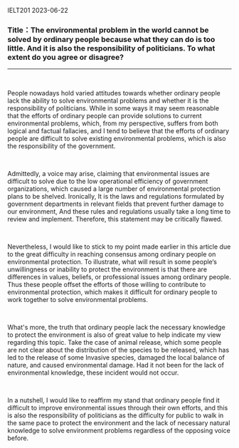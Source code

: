 IELT201 2023-06-22

### Title：The environmental problem in the world cannot be solved by ordinary people because what they can do is too little. And it is also the responsibility of politicians. To what extent do you agree or disagree? 

---

<br/>

People nowadays hold varied attitudes towards whether ordinary people lack the ability to solve environmental problems and whether it is the responsibility of politicians. While in some ways it may seem reasonable that the efforts of ordinary people can provide solutions to current environmental problems, which, from my perspective, suffers from both logical and factual fallacies, and I tend to believe that the efforts of ordinary people are difficult to solve existing environmental problems, which is also the responsibility of the government.

<br/>

Admittedly, a voice may arise, claiming that environmental issues are difficult to solve due to the low operational efficiency of government organizations, which caused a large number of environmental protection plans to be shelved. Ironically, It is the laws and regulations formulated by government departments in relevant fields that prevent further damage to our environment, And these rules and regulations usually take a long time to review and implement. Therefore, this statement may be critically flawed.

<br/>

Nevertheless, I would like to stick to my point made earlier in this article due to the great difficulty in reaching consensus among ordinary people on environmental protection. To illustrate, what will result in some people‘s unwillingness or inability to protect the environment is that there are differences in values, beliefs, or professional issues among ordinary people. Thus these people offset the efforts of those willing to contribute to environmental protection, which makes it difficult for ordinary people to work together to solve environmental problems.

<br/>

What's more, the truth that ordinary people lack the necessary knowledge to protect the environment is also of great value to help indicate my view regarding this topic. Take the case of animal release, which some people are not clear about the distribution of the species to be released, which has led to the release of some Invasive species, damaged the local balance of nature, and caused environmental damage. Had it not been for the lack of environmental knowledge, these incident would not occur.

<br/>

In a nutshell, I would like to reaffirm my stand that ordinary people find it difficult to improve environmental issues through their own efforts, and this is also the responsibility of politicians as the difficulty for public to walk in the same pace to protect the environment and the lack of necessary natural knowledge to solve environment problems regardless of the opposing voice before.
